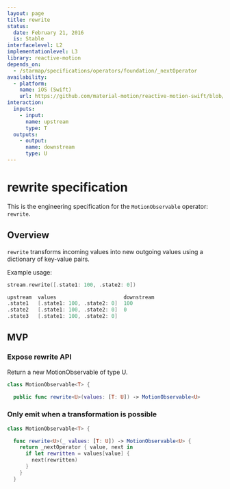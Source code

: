 ```yaml
---
layout: page
title: rewrite
status:
  date: February 21, 2016
  is: Stable
interfacelevel: L2
implementationlevel: L3
library: reactive-motion
depends_on:
  - /starmap/specifications/operators/foundation/_nextOperator
availability:
  - platform:
    name: iOS (Swift)
    url: https://github.com/material-motion/reactive-motion-swift/blob/develop/src/operators/rewrite.swift
interaction:
  inputs:
    - input:
      name: upstream
      type: T
  outputs:
    - output:
      name: downstream
      type: U
---
```


# rewrite specification

This is the engineering specification for the `MotionObservable` operator: `rewrite`.

## Overview

`rewrite` transforms incoming values into new outgoing values using a dictionary of key-value pairs.

Example usage:

```swift
stream.rewrite([.state1: 100, .state2: 0])

upstream  values                      downstream
.state1   [.state1: 100, .state2: 0]  100
.state2   [.state1: 100, .state2: 0]  0
.state3   [.state1: 100, .state2: 0]
```

## MVP

### Expose rewrite API

Return a new MotionObservable of type U.

```swift
class MotionObservable<T> {

  public func rewrite<U>(values: [T: U]) -> MotionObservable<U>
```

### Only emit when a transformation is possible

```swift
class MotionObservable<T> {

  func rewrite<U>(_ values: [T: U]) -> MotionObservable<U> {
    return _nextOperator { value, next in
      if let rewritten = values[value] {
        next(rewritten)
      }
    }
  }
```
